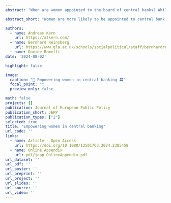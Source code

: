 ```yaml
---
abstract: "When are women appointed to the board of central banks? While progressive societal gender norms may facilitate women's ascension to leadership positions, recent research indicates that women are more likely to assume leadership positions during crisis periods. Because of the widely documented 'male dominance' in the policy domain of central banking, analyzing changes in women's descriptive representation on central bank boards provides a unique laboratory to study the role of women in economic policymaking. Building on previous literature on women's political leadership, we argue that sovereign debt crises are powerful catalysts for lifting women into leadership positions. We hypothesize that appointing women to central bank leadership positions during sovereign financial distress signals a policy change to bolster monetary policy credibility. Using data covering 90 countries from 2000 to 2017, we show that women are more likely to be appointed to central bank leadership positions during a sovereign debt crisis. A sovereign debt crisis increases the likelihood of women’s appointments to a central bank board by 21.1 percent. To mitigate concerns that our results are spurious, we implement a battery of robustness checks. Our study suggests that women's empowerment can be beneficial in restoring monetary policy credibility during sovereign financial distress."

abstract_short: "Women are more likely to be appointed to central bank boards during sovereign debt crises, with a 21.1% increase in likelihood. This trend suggests that appointing women to leadership roles in central banks may be seen as a strategy to restore monetary policy credibility during financial distress."

authors:
  - name: Andreas Kern
    url: https://atkern.com/
  - name: Bernhard Reinsberg
    url: https://www.gla.ac.uk/schools/socialpolitical/staff/bernhardreinsberg/
  - name: Davide Romelli
date: '2024-08-02'

highlight: false

image:
  caption: "👩 Empowering women in central banking 🏛️"
  focal_point: ""
  preview_only: false

math: false
projects: []
publication: Journal of European Public Policy 
publication_short: JEPP
publication_types: ["2"]
selected: true
title: "Empowering women in central banking"
url_code: ''
links:
  - name: Article - Open Access
    url: https://doi.org/10.1080/13501763.2024.2385458
  - name: Online Appendix
    url: pdf/jepp_OnlineAppendix.pdf
url_dataset: ''
url_pdf: ''
url_poster: ''
url_preprint: ''
url_project: ''
url_slides: ''
url_source: ''
url_video: ''
---
```

